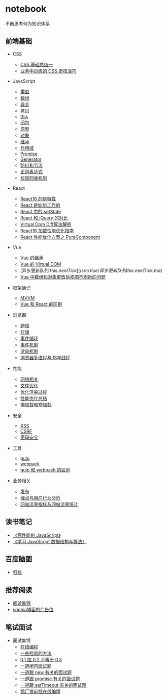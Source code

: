 # notebook
不断思考何为知识体系

## 前端基础
* CSS
  * [CSS 基础总结一](/src/CSS/CSS基础总结一.md)
  * [业务中训练的 CSS 奇技淫巧](/src/CSS/业务中训练的CSS奇技淫巧.md)

* JavaScript
  * [类型](/src/JavaScript/类型.md)
  * [数组](/src/JavaScript/数组.md)
  * [异步](/src/JavaScript/异步.md)
  * [拷贝](/src/JavaScript/拷贝.md)
  * [this](/src/JavaScript/this.md)
  * [闭包](/src/JavaScript/闭包.md)
  * [原型](/src/JavaScript/原型.md)
  * [对象](/src/JavaScript/对象.md)
  * [继承](/src/JavaScript/继承.md)
  * [作用域](/src/JavaScript/作用域.md)
  * [Promise](/src/JavaScript/Promise.md)
  * [Generator](/src/JavaScript/Generator.md)
  * [防抖和节流](/src/JavaScript/防抖和节流.md)
  * [正则表达式](/src/JavaScript/正则表达式.md)
  * [垃圾回收机制](/src/JavaScript/垃圾回收机制.md)

* React
  * [React16 的新特性](/src/React/React16的新特性.md)
  * [React 是如何工作的](/src/React/React是如何工作的.md)
  * [React 中的 setState](/src/React/React中的setState.md)
  * [React 和 jQuery 的对比](/src/React/React和jQuery的对比.md)
  * [Virtual Dom Diff算法解析](/src/React/VirtualDomDiff算法解析.md)
  * [React16 加载性能优化指南](/src/React/React16加载性能优化指南.md)
  * [React 性能优化方案之 PureComponent](/src/React/React16加载性能优化指南.md)

* Vue
  * [Vue 的继承](/src/Vue/Vue的继承.md)
  * [Vue 的 Virtual DOM](/src/Vue/Vue的VirtualDOM.md)
  * [异步更新队列 this.$nextTick](/src/Vue/异步更新队列this.$nextTick.md)
  * [Vue 中数组和对象更改后视图不刷新的问题](/src/Vue/Vue中数组和对象更改后视图不刷新的问题.md)

* 框架通识
  * [MVVM](/src/frame/MVVM.md)
  * [Vue 和 React 的区别](/src/frame/Vue和React的区别.md)
 
* 浏览器
  * [跨域](/src/browser/跨域.md)
  * [存储](/src/browser/存储.md)
  * [事件循环](/src/browser/事件循环.md)
  * [事件机制](/src/browser/事件机制.md)
  * [渲染机制](/src/browser/渲染机制.md)
  * [浏览器多进程与JS单线程](/src/browser/浏览器多进程与JS单线程.md)

* 性能
  * [网络相关](/src/performance/网络相关.md)
  * [文件优化](/src/performance/文件优化.md)
  * [优化渲染过程](/src/performance/优化渲染过程.md)
  * [性能优化总结](/src/performance/性能优化总结.md)
  * [懒加载和预加载](/src/performance/懒加载和预加载.md)

* 安全
  * [XSS](/src/safety/XSS.md)
  * [CSRF](/src/safety/CSRF.md)
  * [密码安全](/src/safety/密码安全.md)

* 工具
  * [gulp](/src/tool/gulp.md)
  * [webpack](/src/tool/webpack.md)
  * [gulp 和 webpack 的区别](/src/tool/gulp和webpack的区别.md)

* 业务相关
  * [发布](/src/business/发布.md)
  * [埋点与用户行为分析](/src/business/埋点与用户行为分析.md)
  * [网站流量指标与网站流量统计](/src/business/网站流量指标与网站流量统计.md)

## 读书笔记
* [《高性能的 JavaScript》](/src/book/高性能的JavaScript.md)
* [《学习 JavaScript 数据结构与算法》](/src/book/学习JavaScript数据结构与算法.md)

## 百度脑图
* [归档](http://naotu.baidu.com/file/6084a7cf12c67a46a7a97e62f09151ea?token=441944774bc5f437)

## 推荐阅读
* [阅读集锦](/src/other/README.md)
* [sophia博客的广告位](http://sophiayang1997.github.io)

## 笔试面试
* 面试集锦
  * [在线编程](/src/interview/在线编程.md)
  * [一些检验的方法](/src/interview/一些检验的方法.md)
  * [0.1 加 0.2 不等于 0.3](/src/interview/0.1加0.2不等于0.3.md)
  * [一道闭包面试题](/src/interview/一道闭包面试题.md)
  * [一道跟 new 有关的面试题](/src/interview/一道跟new有关的面试题.md)
  * [一道跟 promise 有关的面试题](/src/interview/一道跟promise有关的面试题.md)
  * [一道跟 setTimeout 有关的面试题](/src/interview/一道跟setTimeout有关的面试题.md)
  * [鹅厂提前批在线编程](/src/interview/鹅厂提前批在线编程.md)
